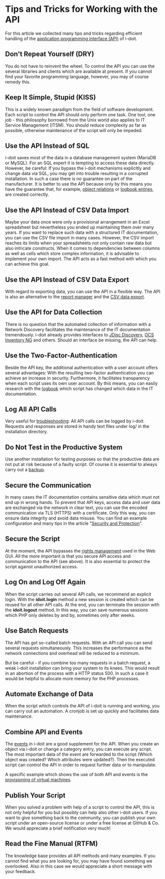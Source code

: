 # Tips and Tricks for Working with the API

For this article we collected many tips and tricks regarding efficient handling of the [application programming interface (API)](./index.md) of i-doit.

Don't Repeat Yourself (DRY)
---------------------------

You do not have to reinvent the wheel. To control the API you can use the several libraries and clients which are available at present. If you cannot find your favorite programming language, however, you may of course remedy this.

Keep It Simple, Stupid (KISS)
-----------------------------

This is a widely known paradigm from the field of software development. Each script to control the API should only perform one task. One tool, one job - this philosophy borrowed from the Unix world also applies to IT Service Management (ITSM). You should reduce complexity as far as possible, otherwise maintenance of the script will only be impeded.

Use the API Instead of SQL
--------------------------

i-doit saves most of the data in a database management system (MariaDB or MySQL). For an SQL expert it is tempting to access these data directly. However, be careful: If you bypass the i-doit mechanisms explicitly and change data via SQL, you may get into trouble resulting in a corrupted installation. In such a case there is no guarantee on part of the manufacturer. It is better to use the API because only by this means you have the guarantee that, for example, [object relations](../../basics/object-relations.md) or [logbook entries](../../basics/logbook.md), are created correctly.

Use the API Instead of CSV Data Import
--------------------------------------

Maybe your data once were only a provisional arrangement in an Excel spreadsheet but nevertheless you ended up maintaining them over many years. If you want to replace such data with a structured IT documentation, you can use the CSV file import in many cases. However, the CSV import reaches its limits when your spreadsheets not only contain raw data but also intricate constructs. When it comes to dependencies between columns as well as cells which store complex information, it is advisable to implement your own import. The API acts as a fast method with which you can achieve this goal.

Use the API Instead of CSV Data Export
--------------------------------------

With regard to exporting data, you can use the API in a flexible way. The API is also an alternative to the [report manager](../../evaluation/report-manager.md) and the [CSV data export](../../consolidate-data/csv-data-export.md).

Use the API for Data Collection
-------------------------------

There is no question that the automated collection of information with a Network Discovery facilitates the maintenance of the IT documentation tremendously. i-doit already provides interfaces to [JDisc Discovery](../../consolidate-data/jdisc/index.md), [OCS Inventory NG](./../ocs-inventory-ng.md) and others. Should an interface be missing, the API can help.

Use the Two-Factor-Authentication
---------------------------------

Beside the API key, the additional authentication with a user account offers several advantages: With the resulting two-factor authentication you can achieve an increase in security. Furthermore, it facilitates transparency when each script uses its own user account. By this means, you can easily research with the [logbook](../../basics/logbook.md) which script has changed which data in the IT documentation.

Log All API Calls
-----------------

Very useful for [troubleshooting](../../system-administration/troubleshooting/index.md): All API calls can be logged by i-doit. Requests and responses are stored in handy text files under log/ in the installation directory.

Do Not Test in the Productive System
------------------------------------

Use another installation for testing purposes so that the productive data are not put at risk because of a faulty script. Of course it is essential to always carry out a [backup](../../maintenance-and-operation/backup-and-recovery/index.md).

Secure the Communication
------------------------

In many cases the IT documentation contains sensitive data which must not end up in wrong hands. To prevent that API keys, access data and user data are exchanged via the network in clear text, you can use the encoded communication via TLS (HTTPS) with a certificate. Only this way, you can ensure data integrity and avoid data misuse. You can find an example configuration and many tips in the article "[Security and Protection](../../maintenance-and-operation/security-and-protection.md)".

Secure the Script
-----------------

At the moment, the API bypasses the [rights management](../../efficient-documentation/rights-management/index.md) used in the Web GUI. All the more important is that you secure API access and communication to the API (see above). It is also essential to protect the script against unauthorized access.

Log On and Log Off Again
------------------------

When the script carries out several API calls, we recommend an explicit login. With the **idoit.login** method a new session is created which can be reused for all other API calls. At the end, you can terminate the session with the **idoit.logout** method. In this way, you can save numerous sessions which PHP only deletes by and by, sometimes only after weeks.

Use Batch Requests
------------------

The API has got so-called batch requests. With an API call you can send several requests simultaneously. This increases the performance as the network connections and overhead will be reduced to a minimum.

But be careful - if you combine too many requests in a batch request, a weak i-doit installation can bring your system to its knees. This would result in an abortion of the process with a HTTP status 500. In such a case it would be helpful to allocate more memory for the PHP processes.

Automate Exchange of Data
-------------------------

When the script which controls the API of i-doit is running and working, you can carry out an automation. A cronjob is set up quickly and facilitates data maintenance.

Combine API and Events
----------------------

The [events](./../events.md) in i-doit are a good supplement for the API. When you create an object via i-doit or change a category entry, you can execute any script. The most important data of the event are forwarded to the script (Which object was created? Which attributes were updated?). Then the executed script can control the API in order to request further data or to manipulate.

A specific example which shows the use of both API and events is the [provisioning of virtual machines](../../use-cases/vm-provisioning.md).

Publish Your Script
-------------------

When you solved a problem with help of a script to control the API, this is not only helpful for you but possibly can help also other i-doit users. If you want to give something back to the community, you can publish your own script under an open-source license or under a free license at GitHub & Co. We would appreciate a brief notification very much!

Read the Fine Manual (RTFM)
---------------------------

The knowledge base provides all API methods and many examples. If you cannot find what you are looking for, you may have found something we overlooked. Also in this case we would appreciate a short message with your feedback.
